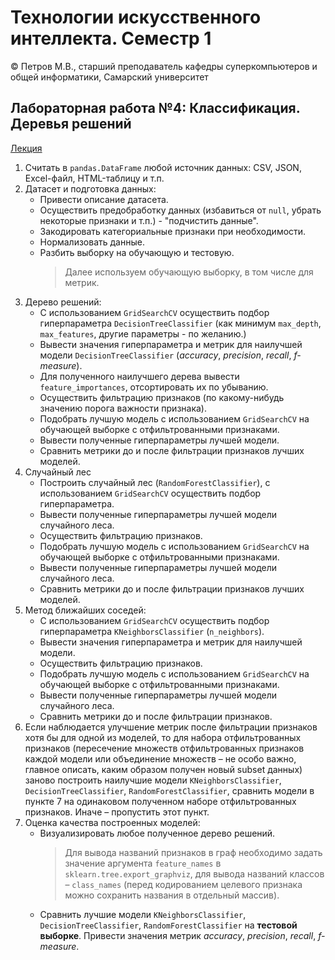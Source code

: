 # Технологии искусственного интеллекта. Семестр 1

© Петров М.В., старший преподаватель кафедры суперкомпьютеров и общей информатики, Самарский университет

## Лабораторная работа №4: Классификация. Деревья решений

[Лекция](../lectures/lecture_4/lecture_4.ipynb)

1. Считать в `pandas.DataFrame` любой источник данных: CSV, JSON, Excel-файл, HTML-таблицу и т.п.
2. Датасет и подготовка данных:
   - Привести описание датасета.
   - Осуществить предобработку данных (избавиться от `null`, убрать некоторые признаки и т.п.) - "подчистить данные".
   - Закодировать категориальные признаки при необходимости.
   - Нормализовать данные.
   - Разбить выборку на обучающую и тестовую.
     > Далее используем обучающую выборку, в том числе для метрик.
3. Дерево решений:
   - С использованием `GridSearchCV` осуществить подбор гиперпараметра `DecisionTreeClassifier` (как минимум `max_depth`, `max_features`, другие параметры - по желанию.)
   - Вывести значения гиперпараметра и метрик для наилучшей модели `DecisionTreeClassifier` ($accuracy$, $precision$, $recall$, $\textit{f-measure}$).
   - Для полученного наилучшего дерева вывести `feature_importances`, отсортировать их по убыванию.
   - Осуществить фильтрацию признаков (по какому-нибудь значению порога важности признака).
   - Подобрать лучшую модель с использованием `GridSearchCV` на обучающей выборке с отфильтрованными признаками.
   - Вывести полученные гиперпараметры лучшей модели.
   - Сравнить метрики до и после фильтрации признаков лучших моделей.
4. Случайный лес
   - Построить случайный лес (`RandomForestClassifier`), c использованием `GridSearchCV` осуществить подбор гиперпараметра.
   - Вывести полученные гиперпараметры лучшей модели случайного леса.
   - Осуществить фильтрацию признаков.
   - Подобрать лучшую модель с использованием `GridSearchCV` на обучающей выборке с отфильтрованными признаками.
   - Вывести полученные гиперпараметры лучшей модели случайного леса.
   - Сравнить метрики до и после фильтрации признаков лучших моделей.
5. Метод ближайших соседей:
   - С использованием `GridSearchCV` осуществить подбор гиперпараметра `KNeighborsClassifier` (`n_neighbors`).
   - Вывести значения гиперпараметра и метрик для наилучшей модели.
   - Осуществить фильтрацию признаков.
   - Подобрать лучшую модель с использованием `GridSearchCV` на обучающей выборке с отфильтрованными признаками.
   - Вывести полученные гиперпараметры лучшей модели случайного леса.
   - Сравнить метрики до и после фильтрации признаков.
6. Если наблюдается улучшение метрик после фильтрации признаков хотя бы для одной из моделей, то для набора отфильтрованных признаков (пересечение множеств отфильтрованных признаков каждой модели или объединение множеств &ndash; не особо важно, главное описать, каким образом получен новый subset данных) заново построить наилучшие модели `KNeighborsClassifier`, `DecisionTreeClassifier`, `RandomForestClassifier`, сравнить модели в пункте 7 на одинаковом полученном наборе отфильтрованных признаков. Иначе &ndash; пропустить этот пункт.
7. Оценка качества построенных моделей:
   - Визуализировать любое полученное дерево решений.
     > Для вывода названий признаков в граф необходимо задать значение аргумента `feature_names` в `sklearn.tree.export_graphviz`, для вывода названий классов &ndash; `class_names` (перед кодированием целевого признака можно сохранить названия в отдельный массив).
   - Сравнить лучшие модели `KNeighborsClassifier`, `DecisionTreeClassifier`, `RandomForestClassifier` на **тестовой выборке**. Привести значения метрик $accuracy$, $precision$, $recall$, $\textit{f-measure}$.
